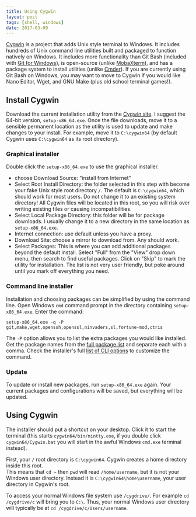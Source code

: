 ```yaml
---
title: Using Cygwin
layout: post
tags: [shell, windows]
date: 2017-03-09
---
```


[Cygwin](https://cygwin.com/index.html) is a project that adds Unix style terminal to Windows. 
It includes hundreds of Unix command line utilities built and packaged to function natively on Windows. 
It includes more functionality than Git Bash (included with [Git for Windows](https://git-for-windows.github.io/)), is open-source (unlike [MobaXterm](http://mobaxterm.mobatek.net/)), and has a package system to install utilities (unlike [Cmder](https://evanwill.github.io/_drafts/notes/cmdr.html)). 
If you are currently using Git Bash on Windows, you may want to move to Cygwin if you would like Nano Editor, Wget, and GNU Make (plus old school terminal games!). 

## Install Cygwin 

Download the current installation utility from the [Cygwin site](https://cygwin.com/install.html). 
I suggest the 64-bit version, `setup-x86_64.exe`.
Once the file downloads, move it to a sensible permanent location as the utility is used to update and make changes to your install. 
For example, move it to `C:\cygwin64` (by default Cygwin uses `C:\cygwin64` as its root directory).

### Graphical installer 

Double click the `setup-x86_64.exe` to use the graphical installer.

- choose Download Source: "install from Internet"
- Select Root Install Directory: the folder selected in this step with become your fake Unix style root directory `/`. The default is `C:\cygwin64`, which should work for most users. Do not change it to an existing system directory! All Cygwin files will be located in this root, so you will risk over writing existing files or causing incompatibilities. 
- Select Local Package Directory: this folder will be for package downloads. I usually change it to a new directory in the same location as `setup-x86_64.exe`.
- Internet connection: use default unless you have a proxy.
- Download Site: choose a mirror to download from. Any should work. 
- Select Packages: This is where you can add additional packages beyond the default install. Select "Full" from the "View" drop down menu, then search to find useful packages. Click on "Skip" to mark the utility for installation. The list is not very user friendly, but poke around until you mark off everything you need.

### Command line installer

Installation and choosing packages can be simplified by using the command line. 
Open Windows `cmd` command prompt in the directory containing `setup-x86_64.exe`.
Enter the command: 

`setup-x86_64.exe -q -P git,make,wget,openssh,openssl,ninvaders,sl,fortune-mod,ctris`

The `-P` option allows you to list the extra packages you would like installed. 
Get the package names from the [full package list](https://cygwin.com/packages/package_list.html) and separate each with a comma. 
Check the installer's full [list of CLI options](https://cygwin.com/faq/faq.html#faq.setup.cli) to customize the command.

### Update 

To update or install new packages, run `setup-x86_64.exe` again.
Your current packages and configurations will be saved, but everything will be updated.

## Using Cygwin

The installer should put a shortcut on your desktop. Click it to start the terminal (this starts `cygwin64/bin/mintty.exe`, if you double click `cygwin64/Cygwin.bat` you will start in the awful Windows `cmd.exe` terminal instead). 

First, your `/` root directory is `C:\cygwin64`. 
Cygwin creates a home directory inside this root.  
This means that `cd ~` then `pwd` will read `/home/username`, but it is not your Windows user directory.
Instead it is `C:\cygwin64\home\username`, your user directory in Cygwin's root.

To access your normal Windows file system use `/cygdrive/`. 
For example `cd /cygdrive/c` will bring you to `C:\`.
Thus, your normal Windows user directory will typically be at `cd /cygdrive/c/Users/username`.
